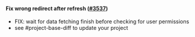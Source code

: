 #### Fix wrong redirect after refresh ([#3537](https://github.com/shopsys/shopsys/pull/3537))

-   FIX: wait for data fetching finish before checking for user permissions
-   see #project-base-diff to update your project
